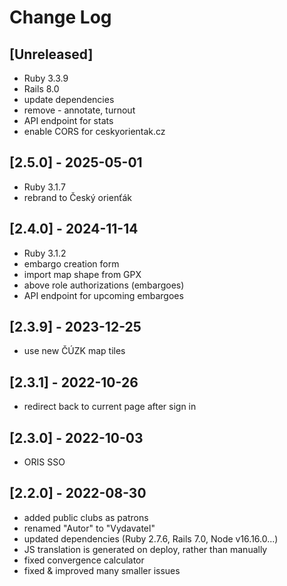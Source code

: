 # Change Log

## [Unreleased]
- Ruby 3.3.9
- Rails 8.0
- update dependencies
- remove - annotate, turnout
- API endpoint for stats
- enable CORS for ceskyorientak.cz

## [2.5.0] - 2025-05-01
- Ruby 3.1.7
- rebrand to Český orienťák

## [2.4.0] - 2024-11-14
- Ruby 3.1.2
- embargo creation form
- import map shape from GPX
- above role authorizations (embargoes)
- API endpoint for upcoming embargoes

## [2.3.9] - 2023-12-25
- use new ČÚZK map tiles

## [2.3.1] - 2022-10-26
- redirect back to current page after sign in

## [2.3.0] - 2022-10-03
- ORIS SSO

## [2.2.0] - 2022-08-30
- added public clubs as patrons
- renamed "Autor" to "Vydavatel"
- updated dependencies (Ruby 2.7.6, Rails 7.0, Node v16.16.0...)
- JS translation is generated on deploy, rather than manually
- fixed convergence calculator
- fixed & improved many smaller issues
